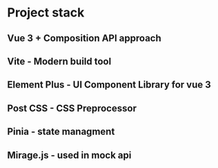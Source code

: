 # Project stack
## Vue 3 + Composition API approach
## Vite - Modern build tool
## Element Plus - UI Component Library for vue 3
## Post CSS - CSS Preprocessor
## Pinia - state managment
## Mirage.js - used in mock api 
